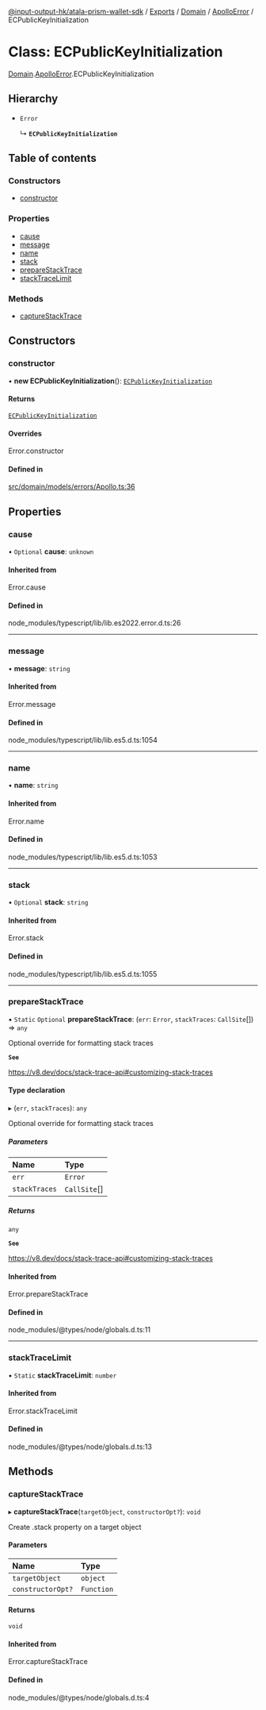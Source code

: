 [@input-output-hk/atala-prism-wallet-sdk](../README.md) / [Exports](../modules.md) / [Domain](../modules/Domain.md) / [ApolloError](../modules/Domain.ApolloError.md) / ECPublicKeyInitialization

# Class: ECPublicKeyInitialization

[Domain](../modules/Domain.md).[ApolloError](../modules/Domain.ApolloError.md).ECPublicKeyInitialization

## Hierarchy

- `Error`

  ↳ **`ECPublicKeyInitialization`**

## Table of contents

### Constructors

- [constructor](Domain.ApolloError.ECPublicKeyInitialization.md#constructor)

### Properties

- [cause](Domain.ApolloError.ECPublicKeyInitialization.md#cause)
- [message](Domain.ApolloError.ECPublicKeyInitialization.md#message)
- [name](Domain.ApolloError.ECPublicKeyInitialization.md#name)
- [stack](Domain.ApolloError.ECPublicKeyInitialization.md#stack)
- [prepareStackTrace](Domain.ApolloError.ECPublicKeyInitialization.md#preparestacktrace)
- [stackTraceLimit](Domain.ApolloError.ECPublicKeyInitialization.md#stacktracelimit)

### Methods

- [captureStackTrace](Domain.ApolloError.ECPublicKeyInitialization.md#capturestacktrace)

## Constructors

### constructor

• **new ECPublicKeyInitialization**(): [`ECPublicKeyInitialization`](Domain.ApolloError.ECPublicKeyInitialization.md)

#### Returns

[`ECPublicKeyInitialization`](Domain.ApolloError.ECPublicKeyInitialization.md)

#### Overrides

Error.constructor

#### Defined in

[src/domain/models/errors/Apollo.ts:36](https://github.com/input-output-hk/atala-prism-wallet-sdk-ts/blob/3f28060/src/domain/models/errors/Apollo.ts#L36)

## Properties

### cause

• `Optional` **cause**: `unknown`

#### Inherited from

Error.cause

#### Defined in

node_modules/typescript/lib/lib.es2022.error.d.ts:26

___

### message

• **message**: `string`

#### Inherited from

Error.message

#### Defined in

node_modules/typescript/lib/lib.es5.d.ts:1054

___

### name

• **name**: `string`

#### Inherited from

Error.name

#### Defined in

node_modules/typescript/lib/lib.es5.d.ts:1053

___

### stack

• `Optional` **stack**: `string`

#### Inherited from

Error.stack

#### Defined in

node_modules/typescript/lib/lib.es5.d.ts:1055

___

### prepareStackTrace

▪ `Static` `Optional` **prepareStackTrace**: (`err`: `Error`, `stackTraces`: `CallSite`[]) => `any`

Optional override for formatting stack traces

**`See`**

https://v8.dev/docs/stack-trace-api#customizing-stack-traces

#### Type declaration

▸ (`err`, `stackTraces`): `any`

Optional override for formatting stack traces

##### Parameters

| Name | Type |
| :------ | :------ |
| `err` | `Error` |
| `stackTraces` | `CallSite`[] |

##### Returns

`any`

**`See`**

https://v8.dev/docs/stack-trace-api#customizing-stack-traces

#### Inherited from

Error.prepareStackTrace

#### Defined in

node_modules/@types/node/globals.d.ts:11

___

### stackTraceLimit

▪ `Static` **stackTraceLimit**: `number`

#### Inherited from

Error.stackTraceLimit

#### Defined in

node_modules/@types/node/globals.d.ts:13

## Methods

### captureStackTrace

▸ **captureStackTrace**(`targetObject`, `constructorOpt?`): `void`

Create .stack property on a target object

#### Parameters

| Name | Type |
| :------ | :------ |
| `targetObject` | `object` |
| `constructorOpt?` | `Function` |

#### Returns

`void`

#### Inherited from

Error.captureStackTrace

#### Defined in

node_modules/@types/node/globals.d.ts:4
